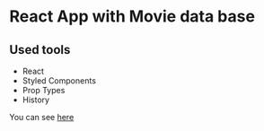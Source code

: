 # React App with Movie data base

## Used tools
- React
- Styled Components
- Prop Types
- History

You can see [here](https://tiagodevrmdb.netlify.app/)
